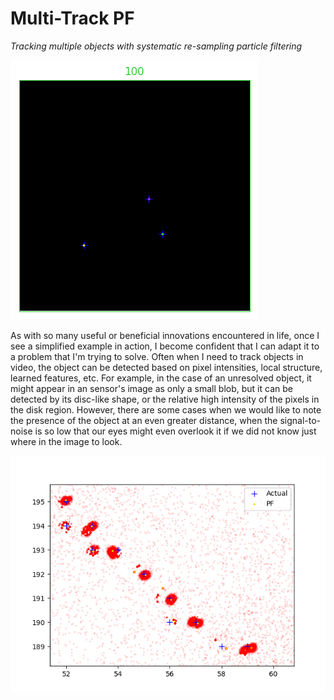 # **Multi-Track PF**
*Tracking multiple objects with systematic re-sampling particle filtering*

<p><img src="images/tracking.gif" alt="foo"title="title" /></p>


As with so many useful or beneficial innovations encountered in life, once I see a simplified example in action, I become confident that I can adapt it to a problem that I'm trying to solve. Often when I need to track objects in video, the object can be detected based on pixel intensities, local structure, learned features, etc. For example, in the case of an unresolved object, it might appear in an sensor's image as only a small blob, but it can be detected by its disc-like shape, or the relative high intensity of the pixels in the disk region. However, there are some cases when we would like to note the presence of the object at an even greater distance, when the signal-to-noise is so low that our eyes might even overlook it if we did not know just where in the image to look.
 
![Alt text](images/closeup.png?raw=true "Output")

